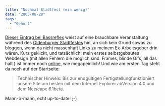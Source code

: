 ```yaml
---
title: "Nochmal Stadtfest (ein wenig)"
date: "2003-08-28"
tags:
  - "Gehört"
---
```


[Dieser Eintrag bei Bassreflex](http://www.couchblog.de/bassreflex/archives/2003/08/stadtfest_2003.php) weist auf eine brauchbare Veranstaltung während des [Oldenburger Stadtfestes](http://www.couchblog.de/couchblog/archives/2003/08/zum_abschied.php) hin, an sich kein Grund sowas zu bloggen, wenn da nicht massenhaft Links zu meinem Ex-Arbeitsgeber drin wären. Kurz geklickt, und tatsächlich: mein erstes selbstgebautes Webdesign (mit allen Fehlern die möglich sind: Frames, blinde Gifs, all das halt ) ist immer noch [online](http://www.mts-city-sound.de "MTS Citysound"), wie megapeinlich! Und wie am ersten Tag steht da noch auf der Startseite:

> Technischer Hinweis: Bis zur endgültigen Fertigstellungfunktioniert unsere Site am besten mit dem Internet Explorer abVersion 4.0 und dem Netscape 6.1beta.

Mann-o-mann, echt up-to-date! ;-)
